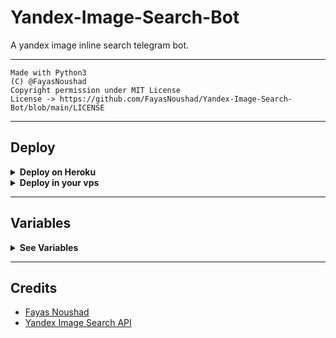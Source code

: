 # Yandex-Image-Search-Bot

A yandex image inline search telegram bot.

---

```
Made with Python3
(C) @FayasNoushad
Copyright permission under MIT License
License -> https://github.com/FayasNoushad/Yandex-Image-Search-Bot/blob/main/LICENSE
```

---

## Deploy 

<details>
  <summary><b>Deploy on Heroku</b></summary>
<br/>

<p align="left">
  <a href="https://heroku.com/deploy?template=https://github.com/FayasNoushad/Yandex-Image-Search-Bot/tree/main">
     <img height="30px" src="https://img.shields.io/badge/Deploy_To_Heroku-blueviolet?style=for-the-badge&logo=heroku">
  </a>
</p>
</details>

<details>
  <summary><b>Deploy in your vps</b></summary>
<br/>

```sh
git clone https://github.com/FayasNoushad/Yandex-Image-Search-Bot/tree/main
cd Yandex-Image-Search-Bot
pip3 install -r requirements.txt
# <Create Variables appropriately>
python3 main.py
```

</details>

---

## Variables

<details>
  <summary><b>See Variables</b></summary>
<br/>

- `API_HASH` Your API Hash from my.telegram.org
- `API_ID` Your API ID from my.telegram.org
- `BOT_TOKEN` Your bot token from @BotFather

</details>

---

## Credits

- [Fayas Noushad](https://github.com/FayasNoushad)
- [Yandex Image Search API](https://apibu.herokuapp.com/api/y-images)
